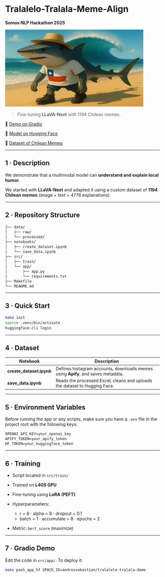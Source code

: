 # Tralalelo-Tralala-Meme-Align

**Somos NLP Hackathon 2025**

<img src="./tralalelo-tralala-logo.png" alt="Description" width="450" height="250"/>

> Fine-tuning **LLaVA-Next** with 1194 Chilean memes.

🔗 [Demo on Gradio](https://huggingface.co/spaces/somosnlp-hackathon-2025/tralalero-tralala-demo)

🔗 [Model on Hugging Face](https://huggingface.co/somosnlp-hackathon-2025/llava-v1.6-mistral-7b-memes-chilenos-small)

🔗 [Dataset of Chilean Memes](https://huggingface.co/datasets/somosnlp-hackathon-2025/memes_instagram_chilenos_es_small)

---

## 1 · Description

We demonstrate that a multimodal model can **understand and explain local humor**.

We started with **LLaVA-Next** and adapted it using a custom dataset of **1194 Chilean memes** (image + text + 4776 explanations).

---

## 2 · Repository Structure

```
├── data/
│   ├── raw/        
│   └── processed/  
├── notebooks/
│   ├── create_dataset.ipynb
│   └── save_data.ipynb
├── src/
│   ├── train/        
│   └── app/        
│       ├── app.py
│       └── requirements.txt
├── Makefile        
└── README.md
```

---

## 3 · Quick Start

```bash
make init                       
source .venv/bin/activate       
huggingface-cli login           
```

---

## 4 · Dataset

| Notebook                  | Description                                                                      |
| ------------------------- | -------------------------------------------------------------------------------- |
| **create\_dataset.ipynb** | Defines Instagram accounts, downloads memes using **Apify**, and saves metadata. |
| **save\_data.ipynb**      | Reads the processed Excel, cleans and uploads the dataset to Hugging Face.       |

---

## 5 · Environment Variables

Before running the app or any scripts, make sure you have a `.env` file in the project root with the following keys:

```
OPENAI_API_KEY=your_openai_key
APIFY_TOKEN=your_apify_token
HF_TOKEN=your_huggingface_token
```

---

## 6 · Training

* Script located in `src/train/`
* Trained on **L40S GPU**
* Fine-tuning using **LoRA (PEFT)**
* Hyperparameters:

  * r = 8 · alpha = 8 · dropout = 0.1
  * batch = 1 · accumulate = 8 · epochs = 2
* Metric: `bert_score` (maximize)

---

## 7 · Gradio Demo

Edit the code in `src/app/`. To deploy it:

```bash
make push_app_hf SPACE_ID=andressebastian/tralalelo-tralala-demo
```

